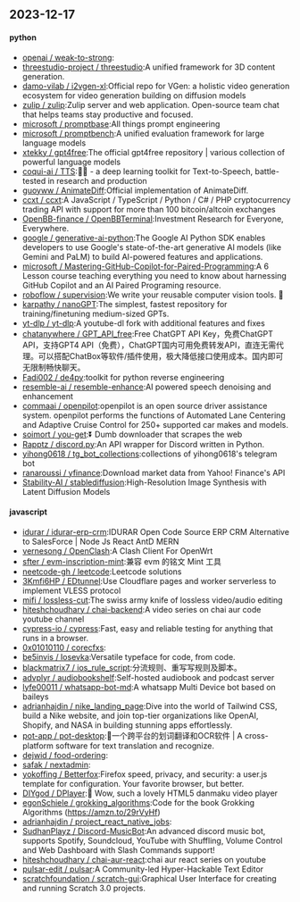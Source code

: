## 2023-12-17

#### python
* [openai / weak-to-strong](https://github.com/openai/weak-to-strong):
* [threestudio-project / threestudio](https://github.com/threestudio-project/threestudio):A unified framework for 3D content generation.
* [damo-vilab / i2vgen-xl](https://github.com/damo-vilab/i2vgen-xl):Official repo for VGen: a holistic video generation ecosystem for video generation building on diffusion models
* [zulip / zulip](https://github.com/zulip/zulip):Zulip server and web application. Open-source team chat that helps teams stay productive and focused.
* [microsoft / promptbase](https://github.com/microsoft/promptbase):All things prompt engineering
* [microsoft / promptbench](https://github.com/microsoft/promptbench):A unified evaluation framework for large language models
* [xtekky / gpt4free](https://github.com/xtekky/gpt4free):The official gpt4free repository | various collection of powerful language models
* [coqui-ai / TTS](https://github.com/coqui-ai/TTS):🐸💬 - a deep learning toolkit for Text-to-Speech, battle-tested in research and production
* [guoyww / AnimateDiff](https://github.com/guoyww/AnimateDiff):Official implementation of AnimateDiff.
* [ccxt / ccxt](https://github.com/ccxt/ccxt):A JavaScript / TypeScript / Python / C# / PHP cryptocurrency trading API with support for more than 100 bitcoin/altcoin exchanges
* [OpenBB-finance / OpenBBTerminal](https://github.com/OpenBB-finance/OpenBBTerminal):Investment Research for Everyone, Everywhere.
* [google / generative-ai-python](https://github.com/google/generative-ai-python):The Google AI Python SDK enables developers to use Google's state-of-the-art generative AI models (like Gemini and PaLM) to build AI-powered features and applications.
* [microsoft / Mastering-GitHub-Copilot-for-Paired-Programming](https://github.com/microsoft/Mastering-GitHub-Copilot-for-Paired-Programming):A 6 Lesson course teaching everything you need to know about harnessing GitHub Copilot and an AI Paired Programing resource.
* [roboflow / supervision](https://github.com/roboflow/supervision):We write your reusable computer vision tools. 💜
* [karpathy / nanoGPT](https://github.com/karpathy/nanoGPT):The simplest, fastest repository for training/finetuning medium-sized GPTs.
* [yt-dlp / yt-dlp](https://github.com/yt-dlp/yt-dlp):A youtube-dl fork with additional features and fixes
* [chatanywhere / GPT_API_free](https://github.com/chatanywhere/GPT_API_free):Free ChatGPT API Key，免费ChatGPT API，支持GPT4 API（免费），ChatGPT国内可用免费转发API，直连无需代理。可以搭配ChatBox等软件/插件使用，极大降低接口使用成本。国内即可无限制畅快聊天。
* [Fadi002 / de4py](https://github.com/Fadi002/de4py):toolkit for python reverse engineering
* [resemble-ai / resemble-enhance](https://github.com/resemble-ai/resemble-enhance):AI powered speech denoising and enhancement
* [commaai / openpilot](https://github.com/commaai/openpilot):openpilot is an open source driver assistance system. openpilot performs the functions of Automated Lane Centering and Adaptive Cruise Control for 250+ supported car makes and models.
* [soimort / you-get](https://github.com/soimort/you-get):⏬ Dumb downloader that scrapes the web
* [Rapptz / discord.py](https://github.com/Rapptz/discord.py):An API wrapper for Discord written in Python.
* [yihong0618 / tg_bot_collections](https://github.com/yihong0618/tg_bot_collections):collections of yihong0618's telegram bot
* [ranaroussi / yfinance](https://github.com/ranaroussi/yfinance):Download market data from Yahoo! Finance's API
* [Stability-AI / stablediffusion](https://github.com/Stability-AI/stablediffusion):High-Resolution Image Synthesis with Latent Diffusion Models

#### javascript
* [idurar / idurar-erp-crm](https://github.com/idurar/idurar-erp-crm):IDURAR Open Code Source ERP CRM Alternative to SalesForce | Node Js React AntD MERN
* [vernesong / OpenClash](https://github.com/vernesong/OpenClash):A Clash Client For OpenWrt
* [sfter / evm-inscription-mint](https://github.com/sfter/evm-inscription-mint):兼容 evm 的铭文 Mint 工具
* [neetcode-gh / leetcode](https://github.com/neetcode-gh/leetcode):Leetcode solutions
* [3Kmfi6HP / EDtunnel](https://github.com/3Kmfi6HP/EDtunnel):Use Cloudflare pages and worker serverless to implement VLESS protocol
* [mifi / lossless-cut](https://github.com/mifi/lossless-cut):The swiss army knife of lossless video/audio editing
* [hiteshchoudhary / chai-backend](https://github.com/hiteshchoudhary/chai-backend):A video series on chai aur code youtube channel
* [cypress-io / cypress](https://github.com/cypress-io/cypress):Fast, easy and reliable testing for anything that runs in a browser.
* [0x01010110 / corecfxs](https://github.com/0x01010110/corecfxs):
* [be5invis / Iosevka](https://github.com/be5invis/Iosevka):Versatile typeface for code, from code.
* [blackmatrix7 / ios_rule_script](https://github.com/blackmatrix7/ios_rule_script):分流规则、重写写规则及脚本。
* [advplyr / audiobookshelf](https://github.com/advplyr/audiobookshelf):Self-hosted audiobook and podcast server
* [lyfe00011 / whatsapp-bot-md](https://github.com/lyfe00011/whatsapp-bot-md):A whatsapp Multi Device bot based on baileys
* [adrianhajdin / nike_landing_page](https://github.com/adrianhajdin/nike_landing_page):Dive into the world of Tailwind CSS, build a Nike website, and join top-tier organizations like OpenAI, Shopify, and NASA in building stunning apps effortlessly.
* [pot-app / pot-desktop](https://github.com/pot-app/pot-desktop):🌈一个跨平台的划词翻译和OCR软件 | A cross-platform software for text translation and recognize.
* [dejwid / food-ordering](https://github.com/dejwid/food-ordering):
* [safak / nextadmin](https://github.com/safak/nextadmin):
* [yokoffing / Betterfox](https://github.com/yokoffing/Betterfox):Firefox speed, privacy, and security: a user.js template for configuration. Your favorite browser, but better.
* [DIYgod / DPlayer](https://github.com/DIYgod/DPlayer):🍭 Wow, such a lovely HTML5 danmaku video player
* [egonSchiele / grokking_algorithms](https://github.com/egonSchiele/grokking_algorithms):Code for the book Grokking Algorithms (https://amzn.to/29rVyHf)
* [adrianhajdin / project_react_native_jobs](https://github.com/adrianhajdin/project_react_native_jobs):
* [SudhanPlayz / Discord-MusicBot](https://github.com/SudhanPlayz/Discord-MusicBot):An advanced discord music bot, supports Spotify, Soundcloud, YouTube with Shuffling, Volume Control and Web Dashboard with Slash Commands support!
* [hiteshchoudhary / chai-aur-react](https://github.com/hiteshchoudhary/chai-aur-react):chai aur react series on youtube
* [pulsar-edit / pulsar](https://github.com/pulsar-edit/pulsar):A Community-led Hyper-Hackable Text Editor
* [scratchfoundation / scratch-gui](https://github.com/scratchfoundation/scratch-gui):Graphical User Interface for creating and running Scratch 3.0 projects.
